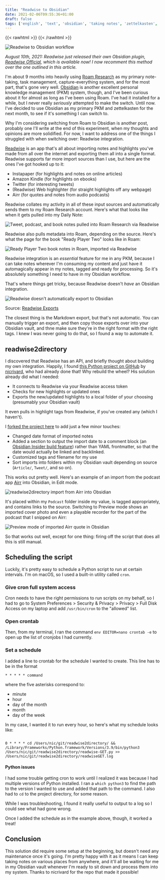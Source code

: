 ```yaml
---
title: "Readwise to Obsidian"
date: 2021-02-06T09:55:36+01:00
draft: false
tags: ['english', 'text', 'obsidian', 'taking notes', 'zettelkasten', 'roam research', 'python']
---
```

{{< rawhtml >}}
<meta property=“og:image” content="/assets/20210206-06-readwise-to-obsidian.png" />
<meta property=”og:image:width” content=”1200″ />
<meta property=”og:image:height” content=”628″ />
{{< /rawhtml >}}

![Readwise to Obsidian workflow](/assets/20210206-06-readwise-to-obsidian.png)

_August 10th, 2021: Readwise just released their own Obsidian plugin, [Readwise Official](https://help.readwise.io/article/125-how-does-the-readwise-to-obsidian-export-integration-work), which is available now! I now recomment this method over the one outlined in this article._

I'm about 9 months into heavily using [Roam Research](https://roamresearch.com) as my primary note-taking, task management, capture-everything system, and for the most part, that's gone very well. [Obsidian](https://obsidian.md) is another excellent personal knowledge management (PKM) system, though, and I've been curious about it for almost as long as I've been using Roam. I've had it installed for a while, but I never really _seriously_ attempted to make the switch. Until now. I've decided to use Obsidian as my primary PKM and zettelkasten for the next month, to see if it's something I can switch to.

Why I'm considering switching from Roam to Obsidian is another post, probably one I'll write at the end of this experiment, when my thoughts and opinions are more solidified. For now, I want to address one of the things I struggled with when switching over: Readwise integration.

[Readwise](https://readwise.io) is an app that's all about importing notes and highlights you've made from all over the internet and exporting them all into a single format. Readwise supports far more import sources than I use, but here are the ones I've got hooked up to it:

- Instapaper (for highlights and notes on online articles)
- Amazon Kindle (for highlights on ebooks)
- Twitter (for interesting tweets)
- (Readwise) Web highlighter (for straight highlights off any webpage)
- Airr (for quotes and notes from audio podcasts)

Readwise collates my activity in all of these input sources and automatically sends them to my Roam Research account. Here's what that looks like when it gets pulled into my Daily Note:

![Tweet, podcast, and book notes pulled into Roam Research via Readwise](/assets/20210206-01-readwiseimportsinroam.png)

Readwise also pulls metadata into Roam, depending on the source. Here's what the page for the book "Ready Player Two" looks like in Roam:

![Ready Player Two book notes in Roam, imported via Readwise](/assets/20210206-02-readyplayertwo.png)

Readwise integration is an _essential_ feature for me in any PKM, because I can take notes wherever I'm consuming my content and just have it automagically appear in my notes, tagged and ready for processing. So it's absolutely something I need to have in my Obsidian workflow.

That's where things get tricky, because Readwise doesn't _have_ an Obsidian integration. 

![Readwise doesn't automatically export to Obsidian](/assets/20210206-03-readwise-export-options.png)

Source: [Readwise Exports](https://readwise.io/export)

The closest thing is the Markdown export, but that's not automatic. You can manually trigger an export, and then copy those exports over into your Obsidian vault, and thne make sure they're in the right format with the right tags. I knew I was never going to do that, so I found a way to automate it.

## readwise2directory

I discovered that Readwise has an API, and briefly thought about building my own integration. Happily, I found [this Python project on GitHub](https://github.com/nicrivard/readwise2directory) by [nicrivard](https://github.com/nicrivard), who had already done that! Why rebuild the wheel? His solution already did what I needed:

- It connects to Readwise via your Readwise access token
- Checks for new highlights or updated ones
- Exports the new/updated highlights to a local folder of your choosing (presumably your Obsidian vault)

It even pulls in highlight tags from Readwise, if you've created any (which I haven't).

I [forked the project here](https://github.com/nicolevanderhoeven/readwise2directory) to add just a few minor touches:

- Changed date format of imported notes
- Added a section to output the import date to a comment block (an [Obsidian Insider build feature](https://forum.obsidian.md/t/obsidian-release-v0-10-12-insider-build/12295)) rather than YAML frontmatter, so that the date would actually be linked and backlinked.
- Customized tags and filename for my use
- Sort imports into folders within my Obsidian vault depending on source (`Article/`, `Tweet/`, and so on).

This works out pretty well. Here's an example of an import from the podcast app [Airr](https://airr.io) into Obsidian, in Edit mode.

![readwise2directory import from Airr into Obsidian](/assets/20210206-04-airrtoobsidian.png)

It's placed within my `Podcast` folder inside my value, is tagged appropriately, and contains links to the source. Switching to Preview mode shows an imported cover photo and even a playable recorder for the part of the podcast that I snipped on Airr:

![Preview mode of imported Airr quote in Obsidian](/assets/20210206-05-airrinobsidian_preview.png)

So that works out well, except for one thing: firing off the script that does all this is still manual.

## Scheduling the script

Luckily, it's pretty easy to schedule a Python script to run at certain intervals. I'm on macOS, so I used a built-in utility called `cron`.

### Give cron full system access

Cron needs to have the right permissions to run scripts on my behalf, so I had to go to System Preferences > Security & Privacy > Privacy > Full Disk Access on my laptop and add `/usr/bin/cron` to the "allowed" list.

### Open crontab

Then, from my terminal, I ran the command `env EDITOR=nano crontab -e` to open up the list of cronjobs I had currently.

### Set a schedule

I added a line to crontab for the schedule I wanted to create. This line has to be in the format

```shell
* * * * * command
```

where the five asterisks correspond to:

- minute
- hour
- day of the month
- month
- day of the week

In my case, I wanted it to run every hour, so here's what my schedule looks like:

```shell

0 * * * * cd /Users/nic/git/readwise2directory/ && /Library/Frameworks/Python.framework/Versions/3.9/bin/python3 /Users/nic/git/readwise2directory/readwise-GET.py >> /Users/nic/git/readwise2directory/readwiseGET.log

```

#### Python issues

I had some trouble getting cron to work until I realized it was because I had multiple versions of Python installed. I ran a `which python3` to find the path to the version I wanted to use and added that path to the command. I also had to `cd` to the project directory, for some reason.

While I was troubleshooting, I found it really useful to output to a log so I could see what had gone wrong.

Once I added the schedule as in the example above, though, it worked a treat!

## Conclusion

This solution did require some setup at the beginning, but doesn't need any maintenance once it's going. I'm pretty happy with it as it means I can keep taking notes on various places from anywhere, and it'll all be waiting for me in my Obsidian vault whenever I'm ready to sit down and process them into my system. Thanks to nicrivard for the repo that made it possible!